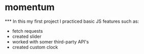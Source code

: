 # momentum
*** In this my first project I practiced basic JS features such as: 
- fetch requests
- created slider
- worked with somer third-party API's
- created custom clock

